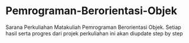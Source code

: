 # Pemrograman-Berorientasi-Objek
Sarana Perkuliahan Matakuliah Pemrograman Berorientasi Objek. Setiap hasil serta progres dari projek perkuliahan ini akan diupdate step by step 
